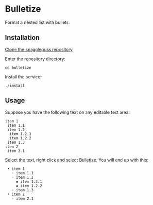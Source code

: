 Bulletize
===========

Format a nested list with bullets.

Installation
------------

[Clone the snagglepuss repository](https://github.com/indefinido/snagglepuss#installation)

Enter the repository directory:
```
cd bulletize
```

Install the service:
```
./install
```

Usage
------------

Suppose you have the following text on any editable text area:

```
item 1
 item 1.1
 item 1.2
  item 1.2.1
  item 1.2.2
 item 1.3
item 2
 item 2.1
```

Select the text, right click and select Bulletize.
You will end up with this:

```
 • item 1
   ◦ item 1.1
   ◦ item 1.2
     ▪ item 1.2.1
     ▪ item 1.2.2
   ◦ item 1.3
 • item 2
   ◦ item 2.1
```

